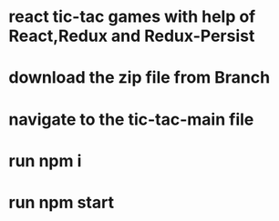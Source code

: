 # react tic-tac games with help of React,Redux and Redux-Persist

# download the zip file from Branch

# navigate to the tic-tac-main file

# run npm i

# run npm start

